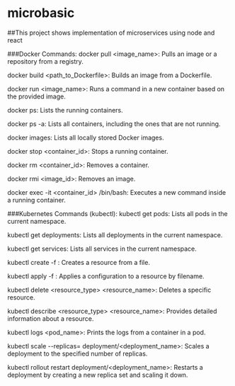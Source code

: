 # microbasic
##This project shows implementation of microservices using node and react


###Docker Commands:
docker pull <image_name>: Pulls an image or a repository from a registry.

docker build <path_to_Dockerfile>: Builds an image from a Dockerfile.

docker run <image_name>: Runs a command in a new container based on the provided image.

docker ps: Lists the running containers.

docker ps -a: Lists all containers, including the ones that are not running.

docker images: Lists all locally stored Docker images.

docker stop <container_id>: Stops a running container.

docker rm <container_id>: Removes a container.

docker rmi <image_id>: Removes an image.

docker exec -it <container_id> /bin/bash: Executes a new command inside a running container.

###Kubernetes Commands (kubectl):
kubectl get pods: Lists all pods in the current namespace.

kubectl get deployments: Lists all deployments in the current namespace.

kubectl get services: Lists all services in the current namespace.

kubectl create -f <filename>: Creates a resource from a file.

kubectl apply -f <filename>: Applies a configuration to a resource by filename.

kubectl delete <resource_type> <resource_name>: Deletes a specific resource.

kubectl describe <resource_type> <resource_name>: Provides detailed information about a resource.

kubectl logs <pod_name>: Prints the logs from a container in a pod.

kubectl scale --replicas=<number> deployment/<deployment_name>: Scales a deployment to the specified number of replicas.

kubectl rollout restart deployment/<deployment_name>: Restarts a deployment by creating a new replica set and scaling it down.
